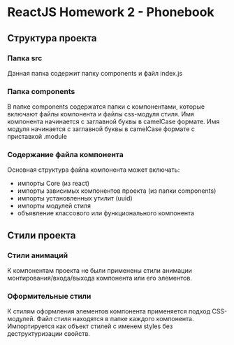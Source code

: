 # ReactJS Homework 2 - Phonebook

## Структура проекта

### Папка src

Данная папка содержит папку components и файл index.js

### Папка components

В папке components содержатся папки с компонентами, которые включают файлы компонента и файлы
css-модуля стиля. Имя компонента начинается с заглавной буквы в camelCase формате. Имя модуля
начинается с заглавной буквы в camelCase формате с приставкой .module

### Содержание файла компонента

Основная структура файла компонента может включать:

- импорты Core (из react)
- импорты зависимых компонентов проекта (из папки components)
- импорты установленных утилит (uuid)
- импорты модулей стиля
- объявление классового или функционального компонента

## Стили проекта

### Стили анимаций

К компонентам проекта не были применены стили анимации монтирования/входа/выхода компонента или его
элементов.

### Оформительные стили

К стилям оформления элементов компонента применяется подход CSS-модулей. Файл стиля находятся в
папке каждого компонента. Импортируется как объект стилей с именем styles без деструктуризации
свойств.

